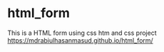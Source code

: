 # html_form
This is a HTML form using css
htm and css project https://mdrabiulhasanmasud.github.io/html_form/
